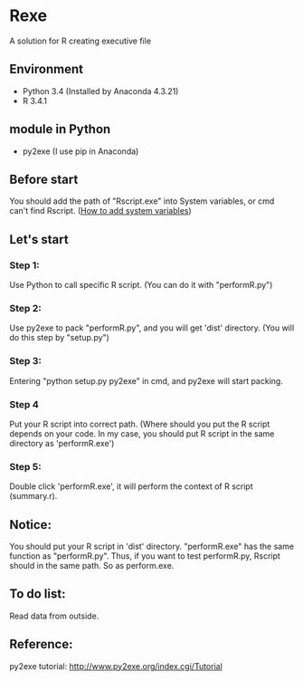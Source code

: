 # Rexe
A solution for R creating executive file

## Environment
* Python 3.4 (Installed by Anaconda 4.3.21)
* R 3.4.1

## module in Python
* py2exe (I use pip in Anaconda)

## Before start
You should add the path of "Rscript.exe" into System variables, or cmd can't find Rscript.
([How to add system variables](https://www.youtube.com/watch?v=C-U9SGaNbwY))

## Let's start
### Step 1: 
Use Python to call specific R script. (You can do it with "performR.py")

### Step 2:
Use py2exe to pack "performR.py", and you will get 'dist' directory. (You will do this step by "setup.py")

### Step 3:
Entering "python setup.py py2exe" in cmd, and py2exe will start packing.

### Step 4
Put your R script into correct path. (Where should you put the R script depends on your code. In my case, you should put R script in the same directory as 'performR.exe')

### Step 5:
Double click 'performR.exe', it will perform the context of R script (summary.r).

## Notice:
You should put your R script in 'dist' directory. "performR.exe" has the same function as "performR.py". Thus, if you want to test performR.py, Rscript should in the same path. So as perform.exe.

## To do list:
Read data from outside.

## Reference:
py2exe tutorial: http://www.py2exe.org/index.cgi/Tutorial